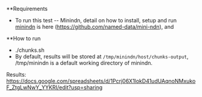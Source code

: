 **Requirements

- To run this test
-- Minindn, detail on how to install, setup and run [minindn](http://minindn.memphis.edu) is here (https://github.com/named-data/mini-ndn), and 


**How to run

- ./chunks.sh
- By default, results will be stored at `/tmp/minindn/host/chunks-output`, /tmp/minindn is a default working directory of minindn. 



Results: https://docs.google.com/spreadsheets/d/1Pcrj06X1lokD41udUAqnoNMxukoF_ZtgLwNwY_YYKRI/edit?usp=sharing
